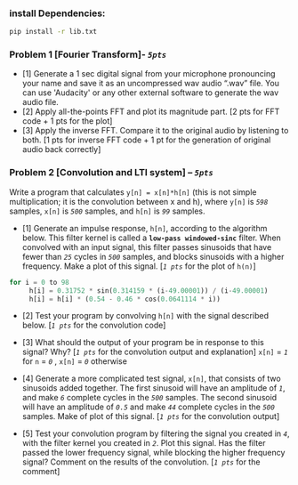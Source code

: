 ### install Dependencies:

```bash
pip install -r lib.txt
```

### Problem 1 [Fourier Transform]- *`5pts`*

- [1] Generate a 1 sec digital signal from your microphone pronouncing your name and save it as an uncompressed wav audio “.wav” file. You can use 'Audacity' or any other external software to generate the wav audio file.
- [2] Apply all-the-points FFT and plot its magnitude part. [2 pts for FFT code + 1 pts for the plot]
- [3] Apply the inverse FFT. Compare it to the original audio by listening to both. [1 pts for inverse
FFT code + 1 pt for the generation of original audio back correctly]


### Problem 2 [Convolution and LTI system] – *`5pts`*

Write a program that calculates `y[n] = x[n]*h[n]` (this is not simple multiplication; it is the convolution between x and h), where `y[n]` is *`598`* samples, `x[n]` is *`500`* samples, and `h[n]` is *`99`* samples.

- [1] Generate an impulse response, `h[n]`, according to the algorithm below. This filter kernel is called a **`low-pass windowed-sinc`** filter. When convolved with an input signal, this filter passes sinusoids that have fewer than *`25`* cycles in *`500`* samples, and blocks sinusoids with a higher frequency. Make a plot of this signal. [*`1 pts`* for the plot of `h(n)`]

```python
for i = 0 to 98
     h[i] = 0.31752 * sin(0.314159 * (i-49.00001)) / (i-49.00001)
     h[i] = h[i] * (0.54 - 0.46 * cos(0.0641114 * i))
```
- [2] Test your program by convolving `h[n]` with the signal described below. [*`1 pts`* for the convolution code]

- [3] What should the output of your program be in response to this signal? Why? [*`1 pts`* for the convolution output and explanation] `x[n]` = *`1`* for `n` = *`0`* , `x[n]` = *`0`* otherwise

- [4] Generate a more complicated test signal, `x[n]`, that consists of two sinusoids added together. The first sinusoid will have an amplitude of *`1`*, and make *`6`* complete cycles in the *`500`* samples. The second sinusoid will have an amplitude of *`0.5`* and make *`44`* complete cycles in the *`500`* samples. Make of plot of this signal. [*`1 pts`* for the convolution output]

- [5] Test your convolution program by filtering the signal you created in *`4`*, with the filter kernel you created in *`2`*. Plot this signal. Has the filter passed the lower frequency signal, while blocking the higher frequency signal? Comment on the results of the convolution. [*`1 pts`* for the comment]

